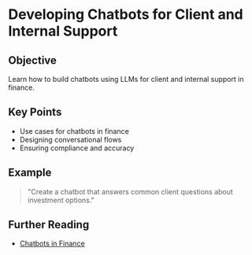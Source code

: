 # Developing Chatbots for Client and Internal Support

## Objective
Learn how to build chatbots using LLMs for client and internal support in finance.

## Key Points
- Use cases for chatbots in finance
- Designing conversational flows
- Ensuring compliance and accuracy

## Example
> "Create a chatbot that answers common client questions about investment options."

## Further Reading
- [Chatbots in Finance](https://www2.deloitte.com/us/en/pages/financial-services/articles/chatbots-in-financial-services.html)
